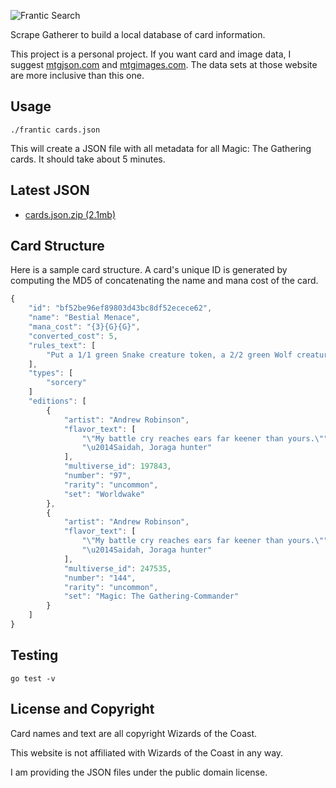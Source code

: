 ![Frantic Search](http://www.jeffmiracola.com/images/art/paintings/frantic_searchBIG.jpg)

Scrape Gatherer to build a local database of card information.

This project is a personal project. If you want card and image data, I suggest
[mtgjson.com](http://mtgjson.com) and [mtgimages.com](http://mtgimages.com).
The data sets at those website are more inclusive than this one.

## Usage

    ./frantic cards.json

This will create a JSON file with all metadata for all Magic: The Gathering
cards. It should take about 5 minutes. 

## Latest JSON

- [cards.json.zip (2.1mb)](https://github.com/kyleconroy/frantic-search/releases/download/BTG/cards.json.zip)

## Card Structure

Here is a sample card structure. A card's unique ID is generated by computing
the MD5 of concatenating the name and mana cost of the card.

```js
{
    "id": "bf52be96ef89803d43bc8df52ecece62",
    "name": "Bestial Menace",
    "mana_cost": "{3}{G}{G}",
    "converted_cost": 5,
    "rules_text": [
        "Put a 1/1 green Snake creature token, a 2/2 green Wolf creature token, and a 3/3 green Elephant creature token onto the battlefield."
    ],
    "types": [
        "sorcery"
    ]
    "editions": [
        {
            "artist": "Andrew Robinson",
            "flavor_text": [
                "\"My battle cry reaches ears far keener than yours.\"",
                "\u2014Saidah, Joraga hunter"
            ],
            "multiverse_id": 197843,
            "number": "97",
            "rarity": "uncommon",
            "set": "Worldwake"
        },
        {
            "artist": "Andrew Robinson",
            "flavor_text": [
                "\"My battle cry reaches ears far keener than yours.\"",
                "\u2014Saidah, Joraga hunter"
            ],
            "multiverse_id": 247535,
            "number": "144",
            "rarity": "uncommon",
            "set": "Magic: The Gathering-Commander"
        }
    ]
}
```

## Testing

    go test -v

## License and Copyright

Card names and text are all copyright Wizards of the Coast.

This website is not affiliated with Wizards of the Coast in any way.

I am providing the JSON files under the public domain license.

